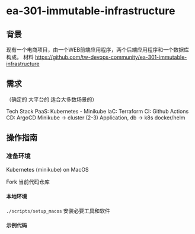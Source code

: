 # ea-301-immutable-infrastructure

## 背景

现有一个电商项目，由一个WEB前端应用程序，两个后端应用程序和一个数据库构成。
材料
https://github.com/tw-devops-community/ea-301-immutable-infrastructure

## 需求

（确定的 大平台的 适合大多数场景的）

Tech Stack
PaaS: Kubernetes - Minikube
IaC: Terraform
CI:  Github Actions
CD: ArgoCD
Minikube -> cluster (2-3)
Application, db -> k8s
docker/helm

## 操作指南

### 准备环境

Kubernetes (minikube) on MacOS

Fork 当前代码仓库

#### 本地环境

`./scripts/setup_macos` 安装必要工具和软件

#### 示例代码

